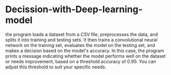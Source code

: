 # Decission-with-Deep-learning-model

 the program loads a dataset from a CSV file, preprocesses the data, and splits it into training and testing sets. It then trains a convolutional neural network on the training set, evaluates the model on the testing set, and makes a decision based on the model's accuracy. In this case, the program prints a message indicating whether the model performs well on the dataset or needs improvement, based on a threshold accuracy of 0.95. You can adjust this threshold to suit your specific needs.
